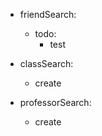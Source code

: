 - friendSearch:
  - todo:
    - test
    
- classSearch:
  - create
  
- professorSearch:
  - create
